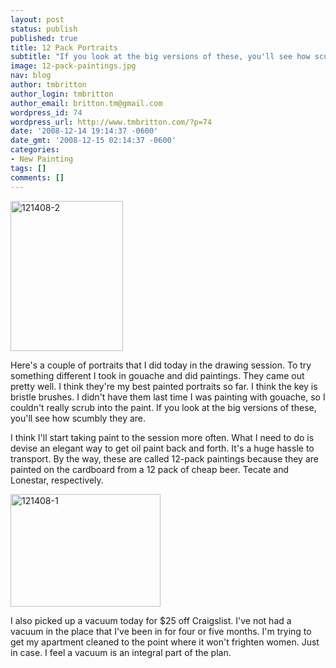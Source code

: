 ```yaml
---
layout: post
status: publish
published: true
title: 12 Pack Portraits
subtitle: "If you look at the big versions of these, you'll see how scumbly they are."
image: 12-pack-paintings.jpg
nav: blog
author: tmbritton
author_login: tmbritton
author_email: britton.tm@gmail.com
wordpress_id: 74
wordpress_url: http://www.tmbritton.com/?p=74
date: '2008-12-14 19:14:37 -0600'
date_gmt: '2008-12-15 02:14:37 -0600'
categories:
- New Painting
tags: []
comments: []
---
```

<p><a href="http://www.tmbritton.com/art/photo/3109402882/121408-2.html" class="tt-flickr tt-flickr-Small" title="121408-2"><img class="float-right" src="http://farm4.static.flickr.com/3052/3109402882_230e1646b4_m.jpg" alt="121408-2" width="180" height="240" /></a>
<p>Here's a couple of portraits that I did today in the drawing session.  To try something different I took in gouache and did paintings.  They came out pretty well.  I think they're my best painted portraits so far.  I think the key is bristle brushes.  I didn't have them last time I was painting with gouache, so I couldn't really scrub into the paint.  If you look at the big versions of these, you'll see how scumbly they are.</p>
<p>I think I'll start taking paint to the session more often.  What I need to do is devise an elegant way to get oil paint back and forth.  It's a huge hassle to transport.  By the way, these are called 12-pack paintings because they are painted on the cardboard from a 12 pack of cheap beer.  Tecate and Lonestar, respectively.</p>
<p><a href="http://www.tmbritton.com/art/photo/3109402812/121408-1.html" class="tt-flickr tt-flickr-Small" title="121408-1"><img class="float-right" src="http://farm4.static.flickr.com/3240/3109402812_99f051fd2a_m.jpg" alt="121408-1" width="240" height="180" /></a>
<p>I also picked up a vacuum today for $25 off Craigslist.  I've not had a vacuum in the place that I've been in for four or five months.  I'm trying to get my apartment cleaned to the point where it won't frighten women.  Just in case.  I feel a vacuum is an integral part of the plan.</p>
<div class="clear"></div>
